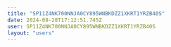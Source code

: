 ```yaml
---
title: "SP11Z4NK700NNJA0CY895WNBKDZZ1XKRT1YRZB40S"
date: 2024-08-28T17:12:51.745Z
user: SP11Z4NK700NNJA0CY895WNBKDZZ1XKRT1YRZB40S
layout: "users"
---
```

    